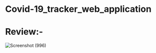 # Covid-19_tracker_web_application
# Review:-
![Screenshot (996)](https://user-images.githubusercontent.com/64354225/154819770-6f01cb07-76f0-4dcf-be4c-5eee92798ba1.png)

